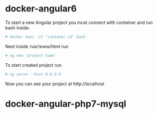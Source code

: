 # docker-angular6

To start a new Angular project you must connect with container and run bash inside.
```sh
# docker exec -it 'contener id' bash
```

Next inside /var/www/html run
```sh
# ng new 'project name'
```

To start created project run
```sh
# ng serve --host 0.0.0.0
```

Now you can see your project at http://localhost

# docker-angular-php7-mysql

